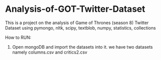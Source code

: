 # Analysis-of-GOT-Twitter-Dataset
This is a project on the analysis of Game of Thrones (season 8) Twitter Dataset using pymongo, nltk, scipy, textblob, numpy, statistics, collections

How to RUN:
1) Open mongoDB and import the datasets into it. we have two datasets namely columns.csv and critics2.csv
